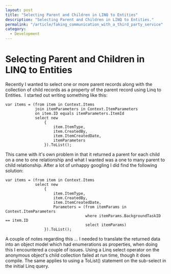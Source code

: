 ```yaml
---
layout: post
title: "Selecting Parent and Children in LINQ to Entities"
description: "Selecting Parent and Children in LINQ to Entities."
permalink: "/article/faking_communication_with_a_third_party_service"
category:
  - Development
---
```


# Selecting Parent and Children in LINQ to Entities

Recently I wanted to select one or more parent records along with the collection of child records as a property of the parent record using Linq to Entities.  I started out writing something like this:

```
var items = (from item in Context.Items
             join itemParameters in Context.ItemParameters
             on item.ID equals itemParameters.ItemId
             select new
                 {
                     item.ItemType,
                     item.CreatedBy,
                     item.ItemCreatedDate,
                     itemParameters
                 }).ToList();
```

This came with it's own problem in that it returned a parent for each child on a one to one relationship and what I wanted was a one to many parent to child relationship. After a lot of unhappy googling I did find the following solution:

```
var items = (from item in Context.Items
             select new
                 {
                     item.ItemType,
                     item.CreatedBy,
                     item.ItemCreatedDate,
                     Parameters = (from itemParams in Context.ItemParameters
                                   where itemParams.BackgroundTaskID == item.ID
                                   select itemParams)
                 }).ToList();
```

A couple of notes regarding this ... I needed to translate the returned data into an object model which had enumerations as properties, when doing this I encountered a couple of issues. Using a Linq select operator on the anonymous object's child collection failed at run time, though it does compile. The same applies to using a ToList() statement on the sub-select in the initial Linq query.